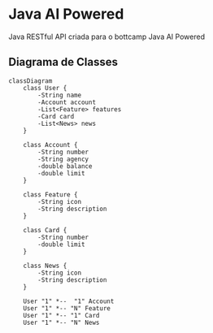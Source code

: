 # Java AI Powered

Java RESTful API criada para o bottcamp Java AI Powered

## Diagrama de Classes

```mermaid
classDiagram
    class User {
        -String name
        -Account account
        -List<Feature> features
        -Card card
        -List<News> news
    }
    
    class Account {
        -String number
        -String agency
        -double balance
        -double limit
    }
    
    class Feature {
        -String icon
        -String description
    }
    
    class Card {
        -String number
        -double limit
    }
    
    class News {
        -String icon
        -String description
    }
    
    User "1" *--  "1" Account
    User "1" *-- "N" Feature
    User "1" *-- "1" Card
    User "1" *-- "N" News
```
